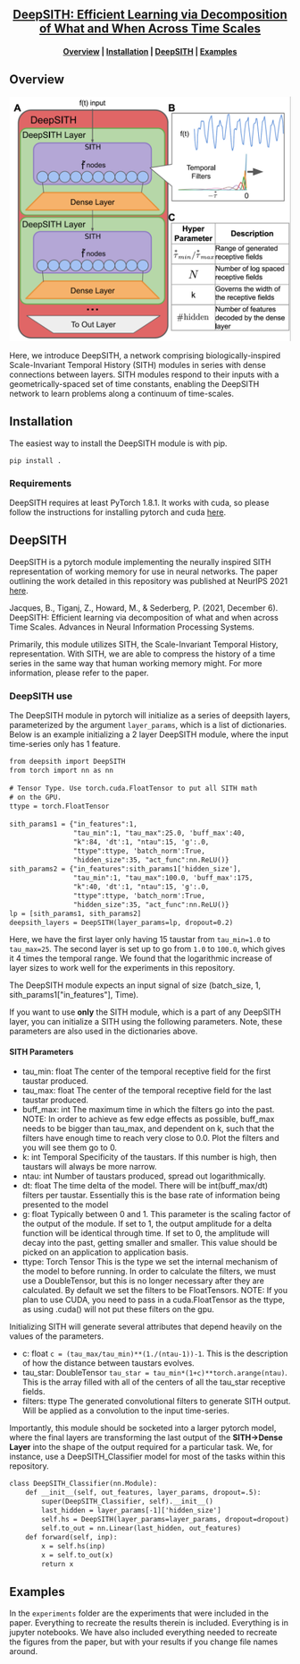 <h2 align="center">
<a href="https://arxiv.org/abs/2104.04646">DeepSITH: Efficient Learning via Decomposition of
What and When Across Time Scales</a>
</h2>

<h4 align="center">
  <a href="#overview">Overview</a> |
  <a href="#installation">Installation</a> |
  <a href="#deepsith-use">DeepSITH</a> |
  <a href="#examples">Examples</a>  
</h4>


## Overview

![DeepSITHLayout](/figures/model_config.png)

Here, we introduce DeepSITH, a network comprising biologically-inspired Scale-Invariant Temporal History (SITH) modules in series with dense connections between layers. SITH modules respond to their inputs with a geometrically-spaced set of time constants, enabling the DeepSITH network to learn problems along a continuum of time-scales.

## Installation

The easiest way to install the DeepSITH module is with pip.

    pip install .
    
### Requirements

DeepSITH requires at least PyTorch 1.8.1. It works with cuda, so please follow the instructions for installing pytorch and cuda <a href="https://pytorch.org/get-started/locally/">here</a>.

## DeepSITH
DeepSITH is a pytorch module implementing the neurally inspired SITH representation of working memory for use in neural networks. The paper outlining the work detailed in this repository was published at NeurIPS 2021 <a href="https://proceedings.neurips.cc/paper/2021/hash/e7dfca01f394755c11f853602cb2608a-Abstract.html">here</a>. 

Jacques, B., Tiganj, Z., Howard, M., &amp; Sederberg, P. (2021, December 6). DeepSITH: Efficient learning via decomposition of what and when across Time Scales. Advances in Neural Information Processing Systems. 

Primarily, this module utilizes SITH, the Scale-Invariant Temporal History, representation. With SITH, we are able to compress the history of a time series in the same way that human working memory might. For more information, please refer to the paper. 

### DeepSITH use

The DeepSITH module in pytorch will initialize as a series of deepsith layers, parameterized by the argument `layer_params`, which is a list of dictionaries. Below is an example initializing a 2 layer DeepSITH module, where the input time-series only has 1 feature. 

    from deepsith import DeepSITH
    from torch import nn as nn
    
    # Tensor Type. Use torch.cuda.FloatTensor to put all SITH math 
    # on the GPU.
    ttype = torch.FloatTensor
    
    sith_params1 = {"in_features":1, 
                    "tau_min":1, "tau_max":25.0, 'buff_max':40,
                    "k":84, 'dt':1, "ntau":15, 'g':.0,  
                    "ttype":ttype, 'batch_norm':True,
                    "hidden_size":35, "act_func":nn.ReLU()}
    sith_params2 = {"in_features":sith_params1['hidden_size'], 
                    "tau_min":1, "tau_max":100.0, 'buff_max':175,
                    "k":40, 'dt':1, "ntau":15, 'g':.0, 
                    "ttype":ttype, 'batch_norm':True,
                    "hidden_size":35, "act_func":nn.ReLU()}
    lp = [sith_params1, sith_params2]
    deepsith_layers = DeepSITH(layer_params=lp, dropout=0.2)

Here, we have the first layer only having 15 taustar from `tau_min=1.0` to `tau_max=25`. The second layer is set up to go from `1.0` to `100.0`, which gives it 4 times the temporal range. We found that the logarithmic increase of layer sizes to work well for the experiments in this repository. 

The DeepSITH module expects an input signal of size (batch_size, 1, sith_params1["in_features"], Time). 

If you want to use **only** the SITH module, which is a part of any DeepSITH layer, you can initialize a SITH using the following parameters. Note, these parameters are also used in the dictionaries above.

#### SITH Parameters
- tau_min: float
    The center of the temporal receptive field for the first taustar produced. 
- tau_max: float
    The center of the temporal receptive field for the last taustar produced. 
- buff_max: int
    The maximum time in which the filters go into the past. NOTE: In order to 
    achieve as few edge effects as possible, buff_max needs to be bigger than
    tau_max, and dependent on k, such that the filters have enough time to reach 
    very close to 0.0. Plot the filters and you will see them go to 0. 
- k: int
    Temporal Specificity of the taustars. If this number is high, then taustars
    will always be more narrow.
- ntau: int
    Number of taustars produced, spread out logarithmically.
- dt: float
    The time delta of the model. There will be int(buff_max/dt) filters per
    taustar. Essentially this is the base rate of information being presented to the model
- g: float
    Typically between 0 and 1. This parameter is the scaling factor of the output
    of the module. If set to 1, the output amplitude for a delta function will be
    identical through time. If set to 0, the amplitude will decay into the past, 
    getting smaller and smaller. This value should be picked on an application to 
    application basis.
- ttype: Torch Tensor
    This is the type we set the internal mechanism of the model to before running. 
    In order to calculate the filters, we must use a DoubleTensor, but this is no 
    longer necessary after they are calculated. By default we set the filters to 
    be FloatTensors. NOTE: If you plan to use CUDA, you need to pass in a 
    cuda.FloatTensor as the ttype, as using .cuda() will not put these filters on 
    the gpu. 

Initializing SITH will generate several attributes that depend heavily on the values of the parameters. 

- c: float
    `c = (tau_max/tau_min)**(1./(ntau-1))-1`. This is the description of how the distance between
    taustars evolves. 
- tau_star: DoubleTensor
    `tau_star = tau_min*(1+c)**torch.arange(ntau)`. This is the array filled with all of the
    centers of all the tau_star receptive fields. 
- filters: ttype
    The generated convolutional filters to generate SITH output. Will be applied as a convolution
    to the input time-series.

Importantly, this module should be socketed into a larger pytorch model, where the final layers are transforming the last output of the **SITH->Dense Layer** into the shape of the output required for a particular task. We, for instance, use a DeepSITH_Classifier model for most of the tasks within this repository. 

    class DeepSITH_Classifier(nn.Module):
        def __init__(self, out_features, layer_params, dropout=.5):
            super(DeepSITH_Classifier, self).__init__()
            last_hidden = layer_params[-1]['hidden_size']
            self.hs = DeepSITH(layer_params=layer_params, dropout=dropout)
            self.to_out = nn.Linear(last_hidden, out_features)
        def forward(self, inp):
            x = self.hs(inp)
            x = self.to_out(x)
            return x

## Examples

In the `experiments` folder are the experiments that were included in the paper. Everything to recreate the results therein is included. Everything is in jupyter notebooks. We have also included everything needed to recreate the figures from the paper, but with your results if you change file names around. 


